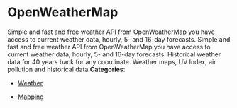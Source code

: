 # OpenWeatherMap


Simple and fast and free weather API from OpenWeatherMap you have access to current weather data, hourly, 5- and 16-day forecasts. Simple and fast and free weather API from OpenWeatherMap you have access to current weather data, hourly, 5- and 16-day forecasts. Historical weather data for 40 years back for any coordinate. Weather maps, UV Index, air pollution
 and historical data
**Categories**:

- [Weather](https://github/awesome-apis/awesome-apis#weather)

- [Mapping](https://github/awesome-apis/awesome-apis#mapping)




